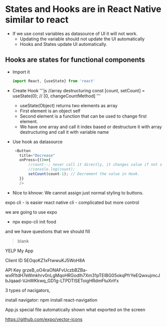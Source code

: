 # States and Hooks are in React Native similar to react

* If we use const variables as datasource of UI it will not work.
  * Updating the variable should not update the UI automatically
  * Hooks and States update UI automatically.

## Hooks are states for functional components

* Import it 
  ```js
  import React, {useState} from 'react'
  ```
 * Create Hook
   '''js
   //array destructuring
    const [count, setCount] = useState(0); // [0, changeCountMethod] 
   '''
   
   * useState(Object) returns two elements as array
    * First element is an object self
    * Second element is a function that can be used to change first element.
    * We have one array and call it index based or destructure it with array destructuring and call it with variable name
* Use hook as datasource
  ```js
   <Button
     title="Decrease"
     onPress={()=>{
         //count--; never call it directly, it changes value if not static but not UI,
         //console.log(count);
         setCount(count-1); // Decrement the value in Hook.
     }}
     />
  ```
 * Nice to khnow: We cannot assign just normal styling to buttons.
 





expo cli - is easier
react native cli - complicated but more control

we are going to use expo

* npx expo-cli init food

and we have questions that we should fill
> blank



YELP
My App

Client ID
5EOqoKZ1xFtwwuKJ5WoH8A

API Key
grzeB_oO4raONAFvUczbBZBa-wxR1tdH7eWmkhrv0nLgMqoHRGodlh7Xm31pTEIBG05okqPfrYeEQwxujmcJbJqaad-VJnWKkwq_GD1g-LTPDTlSEToigHRdmFtuXnYx




3 types of nacigators,

install navigator: npm install react-navigation


App.js special file
automatically shown what exported
on the screen

https://github.com/expo/vector-icons